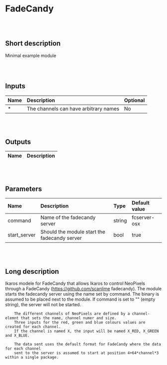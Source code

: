 # FadeCandy


<br><br>
## Short description

Minimal example module

<br><br>

## Inputs

|Name|Description|Optional|
|:----|:-----------|:-------|
|*|The channels can have arbitrary names|No|

<br><br>

## Outputs

|Name|Description|
|:----|:-----------|

<br><br>

## Parameters

|Name|Description|Type|Default value|
|:----|:-----------|:----|:-------------|
|command|Name of the fadecandy server|string|fcserver-osx|
|start_server|Should the module start the fadecandy server|bool|true|

<br><br>
## Long description
Ikaros modele for FadeCandy that allows Ikaros to control NeoPixels through a FadeCandy (https://github.com/scanlime fadecandy). 
		The module starts the fadecandy server using the name set by command. The binary is assumed to be placed next to the module. 
		If command is set to "" (empty string), the server will not be started.

        The different channels of NeoPixels are defined by a channel-elemnt that sets the name, channel numer and size. 
		Three inputs for the red, green and blue colours values are created for each channel. 
		If the channel is named X, the input will be named X_RED, X_GREEN and X_BLUE.

        The data sent uses the default format for FadeCandy where the data for each channel 
		sent to the server is assumed to start at position 4+64*channel*3 within a single package.